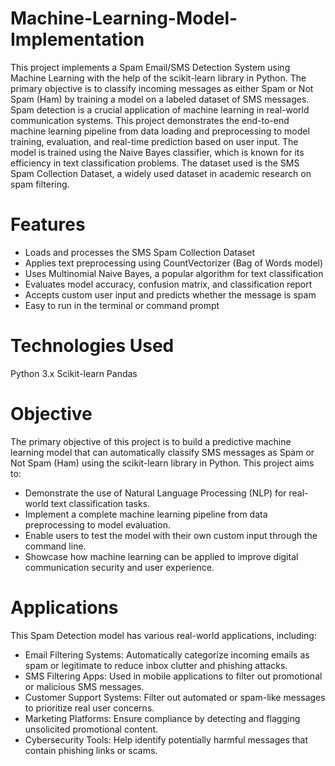# Machine-Learning-Model-Implementation
This project implements a Spam Email/SMS Detection System using Machine Learning with the help of the scikit-learn library in Python. The primary objective is to classify incoming messages as either Spam or Not Spam (Ham) by training a model on a labeled dataset of SMS messages.
Spam detection is a crucial application of machine learning in real-world communication systems. This project demonstrates the end-to-end machine learning pipeline from data loading and preprocessing to model training, evaluation, and real-time prediction based on user input.
The model is trained using the Naive Bayes classifier, which is known for its efficiency in text classification problems. The dataset used is the SMS Spam Collection Dataset, a widely used dataset in academic research on spam filtering.

# Features
- Loads and processes the SMS Spam Collection Dataset
- Applies text preprocessing using CountVectorizer (Bag of Words model)
- Uses Multinomial Naive Bayes, a popular algorithm for text classification
- Evaluates model accuracy, confusion matrix, and classification report
- Accepts custom user input and predicts whether the message is spam
- Easy to run in the terminal or command prompt

# Technologies Used
Python 3.x
Scikit-learn
Pandas

# Objective
The primary objective of this project is to build a predictive machine learning model that can automatically classify SMS messages as Spam or Not Spam (Ham) using the scikit-learn library in Python.
This project aims to:
- Demonstrate the use of Natural Language Processing (NLP) for real-world text classification tasks.
- Implement a complete machine learning pipeline from data preprocessing to model evaluation.
- Enable users to test the model with their own custom input through the command line.
- Showcase how machine learning can be applied to improve digital communication security and user experience.

# Applications
This Spam Detection model has various real-world applications, including:
- Email Filtering Systems: Automatically categorize incoming emails as spam or legitimate to reduce inbox clutter and phishing attacks.
- SMS Filtering Apps: Used in mobile applications to filter out promotional or malicious SMS messages.
- Customer Support Systems: Filter out automated or spam-like messages to prioritize real user concerns.
- Marketing Platforms: Ensure compliance by detecting and flagging unsolicited promotional content.
- Cybersecurity Tools: Help identify potentially harmful messages that contain phishing links or scams.

